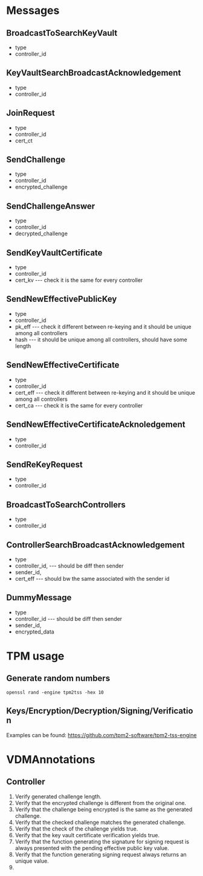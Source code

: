 # Messages
## BroadcastToSearchKeyVault
* type
* controller_id

## KeyVaultSearchBroadcastAcknowledgement
* type
* controller_id

## JoinRequest
* type
* controller_id
* cert_ct

## SendChallenge
* type
* controller_id
* encrypted_challenge

## SendChallengeAnswer
* type
* controller_id
* decrypted_challenge

## SendKeyVaultCertificate
* type
* controller_id
* cert_kv --- check it is the same for every controller

## SendNewEffectivePublicKey
* type
* controller_id
* pk_eff --- check it different between re-keying and it should be unique among all controllers
* hash --- it should be unique among all controllers, should have some length

## SendNewEffectiveCertificate
* type
* controller_id
* cert_eff --- check it different between re-keying and it should be unique among all controllers
* cert_ca --- check it is the same for every controller

## SendNewEffectiveCertificateAcknoledgement
* type
* controller_id

## SendReKeyRequest
* type
* controller_id

## BroadcastToSearchControllers
* type
* controller_id

## ControllerSearchBroadcastAcknowledgement
* type
* controller_id, --- should be diff then sender
* sender_id,
* cert_eff --- should bw the same associated with the sender id

## DummyMessage
* type
* controller_id --- should be diff then sender
* sender_id,
* encrypted_data

# TPM usage
## Generate random numbers

    openssl rand -engine tpm2tss -hex 10 

## Keys/Encryption/Decryption/Signing/Verification
Examples can be found: https://github.com/tpm2-software/tpm2-tss-engine

# VDMAnnotations

## Controller

1. Verify generated challenge length.
2. Verify that the encrypted challenge is different from the original one. 
3. Verify that the challenge being encrypted is the same as the generated challenge.
4. Verify that the checked challenge matches the generated challenge.
5. Verify that the check of the challenge yields true.
6. Verify that the key vault certificate verification yields true.
7. Verify that the function generating the signature for signing request is always presented with the pending effective public key value.
8. Verify that the function generating signing request always returns an unique value.
9. 

